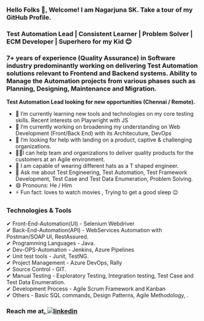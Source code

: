 
### Hello Folks 👋, Welcome! I am Nagarjuna SK. Take a tour of my GitHub Profile.
### Test Automation Lead | Consistent Learner | Problem Solver | ECM Developer | Superhero for my Kid 😊
### 7+ years of experience (Quality Assurance) in Software industry predominantly working on delivering Test Automation solutions relevant to Frontend and Backend systems. Ability to Manage the Automation projects from various phases such as Planning, Designing, Maintenance and Migration.

<b>Test Automation Lead looking for new opportunities (Chennai / Remote).</b>


- 🌱 I’m currently learning new tools and technologies on my core testing skills. Recent interests on Playwright with JS
- 🔭 I’m currently working on broadening my understanding on Web Development (Front/Back End) with its Architecuture, DevOps
- 🤔 I’m looking for help with landing on a product, captive & challenging organizations.
- 🧑‍💻I can help team and organizations to deliver quality products for the customers at an Agile environment.
- 🎩 I am capable of wearing different hats as a T shaped engineer.
- 💬 Ask me about Test Engineering, Test Automation, Test Framework Development, Test Case and Test Data Enumeration, Problem Solving. 
- 😄 Pronouns: He / Him 
- ⚡ Fun fact: loves to watch movies , Trying to get a good sleep :wink:  


### Technologies & Tools

✔ Front-End-Automation(UI)  - Selenium Webdriver<br>
✔ Back-End-Automation(API)  - WebServices Automation with Postman/SOAP UI, RestAssured.<br>
✔ Programming Languages     - Java.<br>
✔ Dev-OPS-Automation        - Jenkins, Azure Pipelines<br>
✔ Unit test tools           - Junit, TestNG.<br>
✔ Project Management        - Azure DevOps, Rally<br>
✔ Source Control            - GIT.<br>
✔ Manual Testing            - Exploratory Testing, Integration testing, Test Case and Test Data Enumeration.<br>
✔ Development Process       - Agile Scrum Framework and Kanban<br>
✔ Others                    - Basic SQL commands, Design Patterns, Agile Methodology, .<br>


### Reach me at,<a href="https://www.linkedin.com/in/nagarjuna-sk-80214b169/" rel="nofollow noreferrer">  <img src="https://img.shields.io/badge/LinkedIn-0077B5?style=for-the-badge&logo=linkedin&logoColor=white" alt="linkedin"></a> &nbsp;
   










